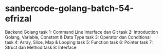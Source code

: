 # sanbercode-golang-batch-54-efrizal
Backend Golang
task 1: Command Line Interface dan Git
task 2: Introduction Golang, Variable, Constant & Data Type
task 3: Operator dan Conditional
task 4: Array, Slice, Map & Looping
task 5: Function
task 6: Pointer
task 7: Struct dan Method
task 8: Interface